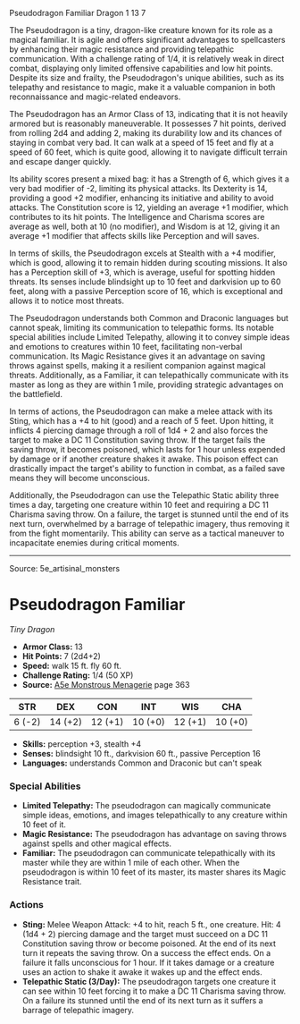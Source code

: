 <MonsterName/>Pseudodragon Familiar</MonsterName>
<CreatureType/>Dragon</CreatureType>
<CR/>1</CR>
<AC/>13</AC>
<HP/>7</HP>
<summary>The Pseudodragon is a tiny, dragon-like creature known for its role as a magical familiar. It is agile and offers significant advantages to spellcasters by enhancing their magic resistance and providing telepathic communication. With a challenge rating of 1/4, it is relatively weak in direct combat, displaying only limited offensive capabilities and low hit points. Despite its size and frailty, the Pseudodragon's unique abilities, such as its telepathy and resistance to magic, make it a valuable companion in both reconnaissance and magic-related endeavors.</summary>

<detail>

The Pseudodragon has an Armor Class of 13, indicating that it is not heavily armored but is reasonably maneuverable. It possesses 7 hit points, derived from rolling 2d4 and adding 2, making its durability low and its chances of staying in combat very bad. It can walk at a speed of 15 feet and fly at a speed of 60 feet, which is quite good, allowing it to navigate difficult terrain and escape danger quickly. 

Its ability scores present a mixed bag: it has a Strength of 6, which gives it a very bad modifier of -2, limiting its physical attacks. Its Dexterity is 14, providing a good +2 modifier, enhancing its initiative and ability to avoid attacks. The Constitution score is 12, yielding an average +1 modifier, which contributes to its hit points. The Intelligence and Charisma scores are average as well, both at 10 (no modifier), and Wisdom is at 12, giving it an average +1 modifier that affects skills like Perception and will saves.

In terms of skills, the Pseudodragon excels at Stealth with a +4 modifier, which is good, allowing it to remain hidden during scouting missions. It also has a Perception skill of +3, which is average, useful for spotting hidden threats. Its senses include blindsight up to 10 feet and darkvision up to 60 feet, along with a passive Perception score of 16, which is exceptional and allows it to notice most threats.

The Pseudodragon understands both Common and Draconic languages but cannot speak, limiting its communication to telepathic forms. Its notable special abilities include Limited Telepathy, allowing it to convey simple ideas and emotions to creatures within 10 feet, facilitating non-verbal communication. Its Magic Resistance gives it an advantage on saving throws against spells, making it a resilient companion against magical threats. Additionally, as a Familiar, it can telepathically communicate with its master as long as they are within 1 mile, providing strategic advantages on the battlefield.

In terms of actions, the Pseudodragon can make a melee attack with its Sting, which has a +4 to hit (good) and a reach of 5 feet. Upon hitting, it inflicts 4 piercing damage through a roll of 1d4 + 2 and also forces the target to make a DC 11 Constitution saving throw. If the target fails the saving throw, it becomes poisoned, which lasts for 1 hour unless expended by damage or if another creature shakes it awake. This poison effect can drastically impact the target's ability to function in combat, as a failed save means they will become unconscious.

Additionally, the Pseudodragon can use the Telepathic Static ability three times a day, targeting one creature within 10 feet and requiring a DC 11 Charisma saving throw. On a failure, the target is stunned until the end of its next turn, overwhelmed by a barrage of telepathic imagery, thus removing it from the fight momentarily. This ability can serve as a tactical maneuver to incapacitate enemies during critical moments.</detail>



---

Source: 5e_artisinal_monsters

# Pseudodragon Familiar

*Tiny* *Dragon*

- **Armor Class:** 13
- **Hit Points:** 7 (2d4+2)
- **Speed:** walk 15 ft. fly 60 ft.
- **Challenge Rating:** 1/4 (50 XP)
- **Source:** [A5e Monstrous Menagerie](https://enpublishingrpg.com/products/level-up-monstrous-menagerie-a5e) page 363

| STR | DEX | CON | INT | WIS | CHA |
| --- | --- | --- | --- | --- | --- |
| 6 (-2) | 14 (+2) | 12 (+1) | 10 (+0) | 12 (+1) | 10 (+0) |

- **Skills:** perception +3, stealth +4
- **Senses:** blindsight 10 ft., darkvision 60 ft., passive Perception 16
- **Languages:** understands Common and Draconic but can't speak

### Special Abilities

- **Limited Telepathy:** The pseudodragon can magically communicate simple ideas, emotions, and images telepathically to any creature within 10 feet of it.
- **Magic Resistance:** The pseudodragon has advantage on saving throws against spells and other magical effects.
- **Familiar:** The pseudodragon can communicate telepathically with its master while they are within 1 mile of each other. When the pseudodragon is within 10 feet of its master, its master shares its Magic Resistance trait.

### Actions

- **Sting:** Melee Weapon Attack: +4 to hit, reach 5 ft., one creature. Hit: 4 (1d4 + 2) piercing damage  and the target must succeed on a DC 11 Constitution saving throw or become poisoned. At the end of its next turn  it repeats the saving throw. On a success  the effect ends. On a failure  it falls unconscious for 1 hour. If it takes damage  or a creature uses an action to shake it awake  it wakes up  and the effect ends.
- **Telepathic Static (3/Day):** The pseudodragon targets one creature it can see within 10 feet  forcing it to make a DC 11 Charisma saving throw. On a failure  its stunned until the end of its next turn as it suffers a barrage of telepathic imagery.




